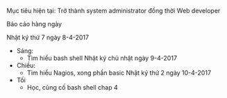 Mục tiêu hiện tại: Trở thành system administrator đồng thời Web developer

Báo cáo hàng ngày

Nhật ký thứ 7 ngày 8-4-2017
- Sáng: 
  + Tìm hiểu bash shell
Nhật ký chủ nhật ngày 9-4-2017
- Chiều:
  + Tìm hiểu Nagios, xong phần basic
Nhật ký thứ 2 ngày 10-4-2017
- Tối
  + Học, củng cố bash shell chap 4
  
